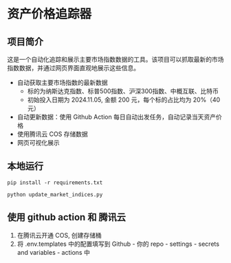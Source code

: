 # 资产价格追踪器

## 项目简介
这是一个自动化追踪和展示主要市场指数数据的工具。该项目可以抓取最新的市场指数数据，并通过网页界面直观地展示这些信息。

- 自动获取主要市场指数的最新数据
    - 标的为纳斯达克指数、标普500指数、沪深300指数、中概互联、比特币
    - 初始投入日期为 2024.11.05, 金额 200 元，每个标的占比均为 20%（40 元）
- 自动更新数据：使用 Github Action 每日自动出发任务，自动记录当天资产价格
- 使用腾讯云 COS 存储数据
- 网页可视化展示

## 本地运行
```
pip install -r requirements.txt

python update_market_indices.py
```

## 使用 github action 和 腾讯云
1. 在腾讯云开通 COS, 创建存储桶
2. 将 .env.templates 中的配置填写到 Github - 你的 repo - settings - secrets and variables - actions 中
